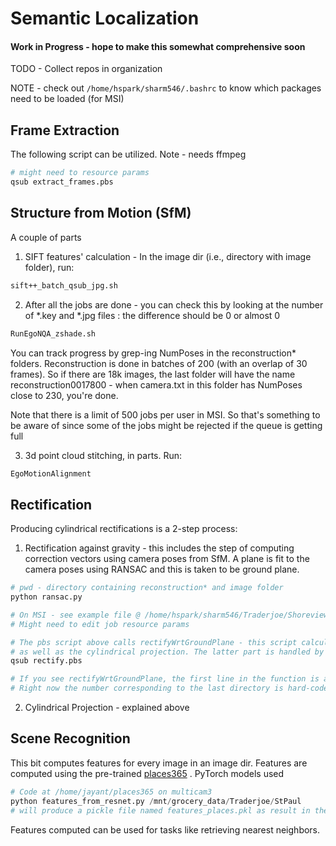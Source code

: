 # Semantic Localization

#### Work in Progress - hope to make this somewhat comprehensive soon
TODO - Collect repos in organization

NOTE - check out `/home/hspark/sharm546/.bashrc` to know which packages need to be loaded (for MSI)

## Frame Extraction
The following script can be utilized. Note - needs ffmpeg
```bash
# might need to resource params
qsub extract_frames.pbs
```

## Structure from Motion (SfM)
A couple of parts
1. SIFT features' calculation - In the image dir (i.e., directory with image folder), run:
```bash
sift++_batch_qsub_jpg.sh
```
2. After all the jobs are done - you can check this by looking at the number of \*.key and \*.jpg files : the difference should be 0 or almost 0
```bash
RunEgoNQA_zshade.sh
```
You can track progress by grep-ing NumPoses in the reconstruction\* folders. Reconstruction is done in batches of 200 (with an overlap of 30 frames). So if there are 18k images, the last folder will have the name reconstruction0017800 - when camera.txt in this folder has NumPoses close to 230, you're done.

Note that there is a limit of 500 jobs per user in MSI. So that's something to be aware of since some of the jobs might be rejected if the queue is getting full

3. 3d point cloud stitching, in parts. Run:
```bash
EgoMotionAlignment
```

## Rectification
Producing cylindrical rectifications is a 2-step process:
1. Rectification against gravity - this includes the step of computing correction vectors using camera poses from SfM. A plane is fit to 
the camera poses using RANSAC and this is taken to be ground plane.
```python
# pwd - directory containing reconstruction* and image folder
python ransac.py
```
```bash
# On MSI - see example file @ /home/hspark/sharm546/Traderjoe/Shoreview/rectify.pbs
# Might need to edit job resource params

# The pbs script above calls rectifyWrtGroundPlane - this script calculates the homography mapping to correct against gravity
# as well as the cylindrical projection. The latter part is handled by inverse mapping in file CylindricalProjection.m
qsub rectify.pbs

# If you see rectifyWrtGroundPlane, the first line in the function is a for loop that loops over all the directories. 
# Right now the number corresponding to the last directory is hard-coded so must be modified for each new run -- this can probably be automated.
```

2. Cylindrical Projection - explained above


## Scene Recognition
This bit computes features for every image in an image dir. Features are computed using the pre-trained [places365](https://github.com/CSAILVision/places365)
. PyTorch models used

```python
# Code at /home/jayant/places365 on multicam3
python features_from_resnet.py /mnt/grocery_data/Traderjoe/StPaul
# will produce a pickle file named features_places.pkl as result in the same dir
```

Features computed can be used for tasks like retrieving nearest neighbors.
